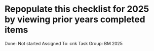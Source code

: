 # Repopulate this checklist for 2025 by viewing prior years completed items

Done: Not started
Assigned To: cnk
Task Group: BM 2025